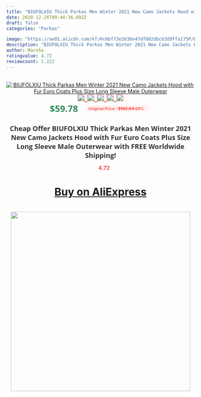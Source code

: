 ```yaml
---
title: "BIUFOLXIU Thick Parkas Men Winter 2021 New Camo Jackets Hood with Fur Euro Coats Plus Size Long Sleeve Male Outerwear"
date: 2020-12-26T09:44:36.892Z
draft: false
categories: "Parkas"

image: "https://ae01.alicdn.com/kf/Hc6bf73e2636e47df802dbc63d9ffa175P/BIUFOLXIU-Thick-Parkas-Men-Winter-2021-New-Camo-Jackets-Hood-with-Fur-Euro-Coats-Plus-Size.jpg"
description: "BIUFOLXIU Thick Parkas Men Winter 2021 New Camo Jackets Hood with Fur Euro Coats Plus Size Long Sleeve Male Outerwear"
author: Marsha
ratingvalue: 4.72
reviewcount: 1.222
---
```

<br>
<div style="text-align: center;">
<a href="https://s.click.aliexpress.com/e/_9fcoVf" target="_blank" rel="nofollow noopener noreferrer"><img alt="BIUFOLXIU Thick Parkas Men Winter 2021 New Camo Jackets Hood with Fur Euro Coats Plus Size Long Sleeve Male Outerwear" class="magnifier-image" src="https://ae01.alicdn.com/kf/Hc6bf73e2636e47df802dbc63d9ffa175P/BIUFOLXIU-Thick-Parkas-Men-Winter-2021-New-Camo-Jackets-Hood-with-Fur-Euro-Coats-Plus-Size.jpg_640x640.jpg">
<br>
<img style="border:1px solid salmon" src="https://ae01.alicdn.com/kf/Hc6bf73e2636e47df802dbc63d9ffa175P/BIUFOLXIU-Thick-Parkas-Men-Winter-2021-New-Camo-Jackets-Hood-with-Fur-Euro-Coats-Plus-Size.jpg_120x120.jpg">&nbsp;&nbsp;<img style="border:1px solid salmon" src="https://ae01.alicdn.com/kf/H616f8ffe382e426296f77d4986aeafa4C/BIUFOLXIU-Thick-Parkas-Men-Winter-2021-New-Camo-Jackets-Hood-with-Fur-Euro-Coats-Plus-Size.jpg_120x120.jpg">&nbsp;&nbsp;<img style="border:1px solid salmon" src="https://ae01.alicdn.com/kf/H9cee28ea78914a04b8cbd2c321bb0dc2I/BIUFOLXIU-Thick-Parkas-Men-Winter-2021-New-Camo-Jackets-Hood-with-Fur-Euro-Coats-Plus-Size.jpg_120x120.jpg">&nbsp;&nbsp;<img style="border:1px solid salmon" src="https://ae01.alicdn.com/kf/H3ff2e01d8533411887cecadd5b8c3e684/BIUFOLXIU-Thick-Parkas-Men-Winter-2021-New-Camo-Jackets-Hood-with-Fur-Euro-Coats-Plus-Size.jpg_120x120.jpg">&nbsp;&nbsp;<img style="border:1px solid salmon" src="https://ae01.alicdn.com/kf/Hcd0ff7fed59b4d10a1e00923e0afaeaeX/BIUFOLXIU-Thick-Parkas-Men-Winter-2021-New-Camo-Jackets-Hood-with-Fur-Euro-Coats-Plus-Size.jpg_120x120.jpg"></a></div><br0>
<div style="text-align: center;"><span style="background-color: white; border: 0px; box-sizing: border-box; color: seagreen; display: inline-block; font-family: &quot;open sans&quot; , &quot;arial&quot; , &quot;helvetica&quot; , sans-serif , &quot;heiti&quot;; font-size: 24px; font-stretch: inherit; font-weight: 700; line-height: inherit; margin: 0px 10px 0px 0px; padding: 0px; vertical-align: middle;">$59.78 </span>
<span style="background: rgb(255 , 241 , 241); border-radius: 3px; border: 0px; box-sizing: border-box; color: #ff4747; display: inline-block; font-family: inherit; font-size: 12px; font-stretch: inherit; font-style: inherit; font-variant: inherit; font-weight: 600; line-height: inherit; margin: 0px; padding: 2px 5px; transform: scale(0.9); vertical-align: middle;">Original Price : <b style="text-decoration: line-through;">$192.84 </b> 69%&nbsp;&nbsp;</span></div>
<h1 style="color: #333333; display: inline-block; font-family: &quot;open sans&quot; , &quot;arial&quot; , &quot;helvetica&quot; , sans-serif , &quot;heiti&quot;; font-size: 18px; font-stretch: inherit; font-weight: 700; text-align: center;">Cheap Offer BIUFOLXIU Thick Parkas Men Winter 2021 New Camo Jackets Hood with Fur Euro Coats Plus Size Long Sleeve Male Outerwear with FREE Worldwide Shipping!</h1>
<div style="color: #ff4747; text-align: center;">
<img src="https://4.bp.blogspot.com/-M0ZcTcb-5uY/XleCXlxnR4I/AAAAAAAAAEc/OrjgMkXV1oMQFaCRZj5HQwOCBcu3w1FegCPcBGAYYCw/s1600/star.png" style="height: 15px;">&nbsp;<b>4.72</b></div>
<div class="button_cont" align="center"><a class="buynow_a" href="https://s.click.aliexpress.com/e/_9fcoVf" target="_blank" rel="nofollow noopener noreferrer"><H1>Buy on AliExpress</H1></a></div><br>
<div class="separator" style="clear: both; text-align: center;">
<img src="https://lh3.googleusercontent.com/-pTy5HemUv9M/XlePHvY0dAI/AAAAAAAAAE4/0nX5iRUoIWY8eMW9Dpxeirr157OZliDIgCLcBGAsYHQ/s1600/badge.gif" width="480">
</div>
